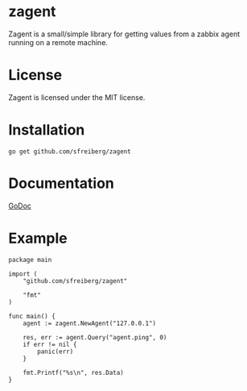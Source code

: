zagent
======

Zagent is a small/simple library for getting values from a zabbix agent running on a remote machine.

License
=======

Zagent is licensed under the MIT license.

Installation
============
`go get github.com/sfreiberg/zagent`

Documentation
=============
[GoDoc](http://godoc.org/github.com/sfreiberg/zagent)

Example
=======

```
package main

import (
	"github.com/sfreiberg/zagent"

	"fmt"
)

func main() {
	agent := zagent.NewAgent("127.0.0.1")

	res, err := agent.Query("agent.ping", 0)
	if err != nil {
		panic(err)
	}

	fmt.Printf("%s\n", res.Data)
}

```
